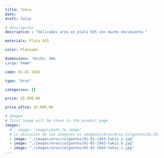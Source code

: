```yaml
---
title: Tokio
date: 
draft: false

# descripcion
description : "Delicados aros en plata 925 con mucho movimiento."

materials: Plata 925

color: Plateado

dimensions: "Ancho: 3mm 
Largo: 64mm"

code: 01-01-1943

type: "Aros"

categories: []

price: $5.880,00

price_eftvo: $5.000,00

# Images
# first image will be shown in the product page
images:
  # - image: "images/path_to_image"
  # La ubicacion de las imagenes es imagenes/Aros/Aros.Colgantes/01-01-1943-tokio
  - image: "./images/aros/colgantes/01-01-1943-tokio_a.jpg"
  - image: "./images/aros/colgantes/01-01-1943-tokio_b.jpg"
  - image: "./images/aros/colgantes/01-01-1943-tokio_c.jpg"
---
```

